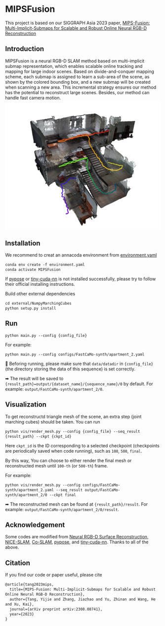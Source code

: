 # MIPSFusion
This project is based on our SIGGRAPH Asia 2023 paper, [MIPS-Fusion: Multi-Implicit-Submaps for Scalable and Robust Online Neural RGB-D Reconstruction](https://arxiv.org/pdf/2308.08741.pdf)


## Introduction
MIPSFusion is a neural RGB-D SLAM method based on multi-implicit submap representation, which enables scalable online tracking and mapping for large indoor scenes. Based on divide-and-conquer mapping scheme, each submap is assigned to learn a sub-area of the scene, as shown by the colored bounding box, and a new submap will be created when scanning a new area. This incremental strategy ensures our method has the potential to reconstruct large scenes. Besides, our method can handle fast camera motion.
<img src="fig/1.png" alt="drawing" width="700"/>


## Installation
We recommend to creat an annacoda environment from [environment.yaml](environment.yaml)
```
conda env create -f environment.yaml
conda activate MIPSFusion
```
If [pypose](https://github.com/pypose/pypose) or [tiny-cuda-nn](https://github.com/NVlabs/tiny-cuda-nn) is not installed successfully, please try to follow their official installing instructions.

Build other external dependencies
```
cd external/NumpyMarchingCubes
python setup.py install
```


## Run
```
python main.py --config {config_file}
```
For example:
```
python main.py --config configs/FastCaMo-synth/apartment_2.yaml
```
&#x1F6A8; Beforing running, please make sure that `data/datadir` in `{config_file}`(the directory storing the data of this sequence) is set correctly.

&#x27A1; The result will be saved to `{result_path}=output/{dataset_name}/{sequence_name}/0` by default. For example: `output/FastCaMo-synth/apartment_2/0`.


## Visualization
To get reconstructd triangle mesh of the scene, an extra step (joint marching cubes) should be taken. You can run
```
python vis/render_mesh.py --config {config_file} --seq_result {result_path} --ckpt {ckpt_id}
```
Here `ckpt_id` is the ID corresponding to a selected checkpoint (checkpoints are periodically saved when code running), such as `100`, `500`, `final`. 

By this way, You can choose to either render the final mesh or reconstructed mesh until `100-th` (or `500-th`) frame.

For example:
```
python vis/render_mesh.py --config configs/FastCaMo-synth/apartment_2.yaml --seq_result output/FastCaMo-synth/apartment_2/0 --ckpt final
```
&#x27A1; The reconstructed mesh can be found at `{result_path}/result`. For example: `output/FastCaMo-synth/apartment_2/0/result`.


## Acknowledgement
Some codes are modified from [Neural RGB-D Surface Reconstruction](https://dazinovic.github.io/neural-rgbd-surface-reconstruction/), [NICE-SLAM](https://github.com/cvg/nice-slam), [Co-SLAM](https://github.com/HengyiWang/Co-SLAM/tree/main), [pypose](https://github.com/pypose/pypose), and [tiny-cuda-nn](https://github.com/NVlabs/tiny-cuda-nn). Thanks to all of the above.


## Citation
If you find our code or paper useful, please cite
```
@article{tang2023mips,
  title={MIPS-Fusion: Multi-Implicit-Submaps for Scalable and Robust Online Neural RGB-D Reconstruction},
  author={Tang, Yijie and Zhang, Jiazhao and Yu, Zhinan and Wang, He and Xu, Kai},
  journal={arXiv preprint arXiv:2308.08741},
  year={2023}
}
```
